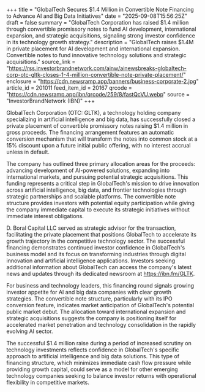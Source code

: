 +++
title = "GlobalTech Secures $1.4 Million in Convertible Note Financing to Advance AI and Big Data Initiatives"
date = "2025-09-08T15:56:25Z"
draft = false
summary = "GlobalTech Corporation has raised $1.4 million through convertible promissory notes to fund AI development, international expansion, and strategic acquisitions, signaling strong investor confidence in its technology growth strategy."
description = "GlobalTech raises $1.4M in private placement for AI development and international expansion. Convertible notes to fund innovative technology solutions and strategic acquisitions."
source_link = "https://rss.investorbrandnetwork.com/ainw/ainewsbreaks-globaltech-corp-otc-gltk-closes-1-4-million-convertible-note-private-placement/"
enclosure = "https://cdn.newsramp.app/banners/business-corporate-2.jpg"
article_id = 201011
feed_item_id = 20167
qrcode = "https://cdn.newsramp.app/ibn/qrcode/259/8/fastQcVU.webp"
source = "InvestorBrandNetwork (IBN)"
+++

<p>GlobalTech Corporation (OTC: GLTK), a technology holding company specializing in artificial intelligence and big data, has successfully closed a private placement of convertible promissory notes raising $1.4 million in gross proceeds. The financing arrangement features an automatic conversion mechanism that will transform the notes into common stock at a 15% discount upon a future initial public offering, with no interest accrual unless in default.</p><p>The company has outlined three primary allocation areas for the proceeds: advancing development of AI-powered solutions, expanding into international markets, and pursuing potential strategic acquisitions. This funding represents a critical step in GlobalTech's mission to drive innovation across artificial intelligence, big data, and frontier technologies through strategic partnerships and scalable platforms. The convertible note structure provides investors with potential equity participation while giving the company immediate capital to execute its strategic initiatives without immediate interest obligations.</p><p>D. Boral Capital LLC served as strategic advisor for the transaction, facilitating the private placement that positions GlobalTech to accelerate its growth trajectory in the competitive technology sector. The successful financing demonstrates continued investor confidence in GlobalTech's business model and its focus on transforming industries through digital innovation and artificial intelligence applications. Investors seeking additional information about GlobalTech can access the company's latest news and updates through its dedicated newsroom at <a href="https://ibn.fm/GLTK" rel="nofollow" target="_blank">https://ibn.fm/GLTK</a>.</p><p>For business and technology leaders, this financing round signals growing investor appetite for AI and big data companies with clear growth strategies. The convertible note structure, particularly with its IPO conversion feature, indicates market anticipation of GlobalTech's potential public market debut. The allocation toward international expansion and strategic acquisitions suggests the company is positioning itself for accelerated market penetration and technology consolidation in the rapidly evolving AI sector.</p><p>The successful $1.4 million raise during a period of increased scrutiny on technology investments reflects confidence in GlobalTech's specific approach to artificial intelligence and big data solutions. This type of financing structure, which minimizes immediate cash flow pressure while providing growth capital, could serve as a model for other emerging technology companies seeking to balance investor returns with operational flexibility in competitive markets.</p>